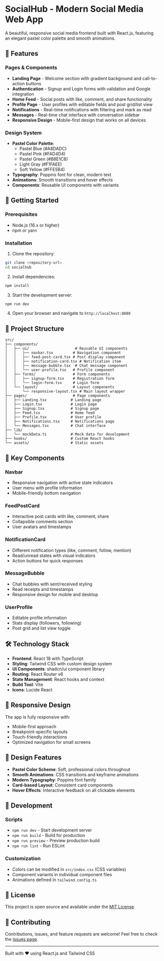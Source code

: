 # SocialHub - Modern Social Media Web App

A beautiful, responsive social media frontend built with React.js, featuring an elegant pastel color palette and smooth animations.

## 🎨 Features

### Pages & Components
- **Landing Page** - Welcome section with gradient background and call-to-action buttons
- **Authentication** - Signup and Login forms with validation and Google integration
- **Home Feed** - Social posts with like, comment, and share functionality
- **Profile Page** - User profiles with editable fields and post grid/list view
- **Notifications** - Real-time notifications with filtering and mark as read
- **Messages** - Real-time chat interface with conversation sidebar
- **Responsive Design** - Mobile-first design that works on all devices

### Design System
- **Pastel Color Palette**: 
  - Pastel Blue (#A8DADC)
  - Pastel Pink (#FAD4D4) 
  - Pastel Green (#B8E1C8)
  - Light Gray (#F1FAEE)
  - Soft Yellow (#FFE5B4)
- **Typography**: Poppins font for clean, modern text
- **Animations**: Smooth transitions and hover effects
- **Components**: Reusable UI components with variants

## 🚀 Getting Started

### Prerequisites
- Node.js (16.x or higher)
- npm or yarn

### Installation

1. Clone the repository:
```bash
git clone <repository-url>
cd socialhub
```

2. Install dependencies:
```bash
npm install
```

3. Start the development server:
```bash
npm run dev
```

4. Open your browser and navigate to `http://localhost:8080`

## 📁 Project Structure

```
src/
├── components/
│   ├── ui/                     # Reusable UI components
│   │   ├── navbar.tsx         # Navigation component
│   │   ├── feed-post-card.tsx # Post display component
│   │   ├── notification-card.tsx # Notification item
│   │   ├── message-bubble.tsx  # Chat message component
│   │   └── user-profile.tsx   # Profile component
│   ├── forms/                 # Form components
│   │   ├── signup-form.tsx    # Registration form
│   │   └── login-form.tsx     # Login form
│   └── layout/                # Layout components
│       └── responsive-layout.tsx # Main layout wrapper
├── pages/                     # Page components
│   ├── Landing.tsx           # Landing page
│   ├── Login.tsx             # Login page
│   ├── Signup.tsx            # Signup page
│   ├── Feed.tsx              # Home feed
│   ├── Profile.tsx           # User profile
│   ├── Notifications.tsx     # Notifications page
│   └── Messages.tsx          # Chat interface
├── lib/
│   └── mockData.ts           # Mock data for development
├── hooks/                    # Custom React hooks
└── assets/                   # Static assets
```

## 🎯 Key Components

### Navbar
- Responsive navigation with active state indicators
- User menu with profile information
- Mobile-friendly bottom navigation

### FeedPostCard  
- Interactive post cards with like, comment, share
- Collapsible comments section
- User avatars and timestamps

### NotificationCard
- Different notification types (like, comment, follow, mention)
- Read/unread states with visual indicators
- Action buttons for quick responses

### MessageBubble
- Chat bubbles with sent/received styling
- Read receipts and timestamps
- Responsive design for mobile and desktop

### UserProfile
- Editable profile information
- Stats display (followers, following)
- Post grid and list view toggle

## 🛠 Technology Stack

- **Frontend**: React 18 with TypeScript
- **Styling**: Tailwind CSS with custom design system
- **UI Components**: shadcn/ui component library
- **Routing**: React Router v6
- **State Management**: React hooks and context
- **Build Tool**: Vite
- **Icons**: Lucide React

## 📱 Responsive Design

The app is fully responsive with:
- Mobile-first approach
- Breakpoint-specific layouts
- Touch-friendly interactions
- Optimized navigation for small screens

## 🎨 Design Features

- **Pastel Color Scheme**: Soft, professional colors throughout
- **Smooth Animations**: CSS transitions and keyframe animations
- **Modern Typography**: Poppins font family
- **Card-based Layout**: Consistent card components
- **Hover Effects**: Interactive feedback on all clickable elements

## 🔧 Development

### Scripts
- `npm run dev` - Start development server
- `npm run build` - Build for production
- `npm run preview` - Preview production build
- `npm run lint` - Run ESLint

### Customization
- Colors can be modified in `src/index.css` (CSS variables)
- Component variants in individual component files
- Animations defined in `tailwind.config.ts`

## 📄 License

This project is open source and available under the [MIT License](LICENSE).

## 🤝 Contributing

Contributions, issues, and feature requests are welcome! Feel free to check the [issues page](issues).

---

Built with ❤️ using React.js and Tailwind CSS